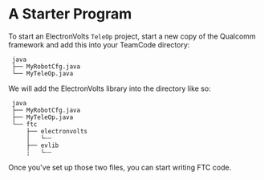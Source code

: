 # A Starter Program

To start an ElectronVolts `TeleOp` project, start a new copy of the Qualcomm framework and add this into your TeamCode directory:

```
 java
 ├── MyRobotCfg.java
 └── MyTeleOp.java
```

We will add the ElectronVolts library into the directory like so:

```
 java
 ├── MyRobotCfg.java
 ├── MyTeleOp.java
 └── ftc
     ├── electronvolts
     │   └┄┄
     ├── evlib
     ┆   └┄┄
```

Once you've set up those two files, you can start writing FTC code.
